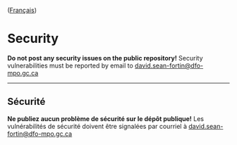 ([Français](#sécurité))

# Security

**Do not post any security issues on the public repository!** Security vulnerabilities must be reported by email to david.sean-fortin@dfo-mpo.gc.ca

______________________

## Sécurité

**Ne publiez aucun problème de sécurité sur le dépôt publique!** Les vulnérabilités de sécurité doivent être signalées par courriel à david.sean-fortin@dfo-mpo.gc.ca